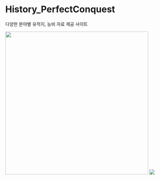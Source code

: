 # History_PerfectConquest
다양한 분야별 유적지, 능비 자료 제공 사이트

<div>
  <img width='450' src='https://user-images.githubusercontent.com/38337323/65886990-46191200-e3d8-11e9-8916-f88b8d2bfee7.png'>
  <img src='https://user-images.githubusercontent.com/38337323/65886991-46191200-e3d8-11e9-91d8-16b3965c6294.png'>
</div>
